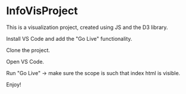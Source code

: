 # InfoVisProject

This is a visualization project, created using JS and the D3 library.

Install VS Code and add the "Go Live" functionality.

Clone the project.

Open VS Code.

Run "Go Live" -> make sure the scope is such that index html is visible.

Enjoy!
